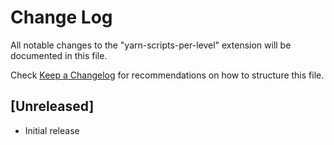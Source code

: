 # Change Log

All notable changes to the "yarn-scripts-per-level" extension will be documented in this file.

Check [Keep a Changelog](http://keepachangelog.com/) for recommendations on how to structure this file.

## [Unreleased]

- Initial release